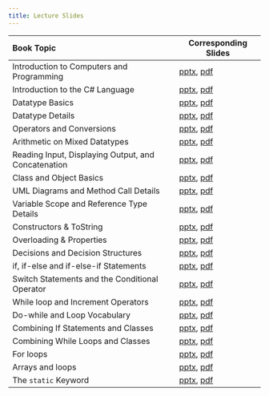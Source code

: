 ```yaml
---
title: Lecture Slides
---
```


| Book Topic | Corresponding Slides |
| :--- | --- |
| Introduction to Computers and Programming             | [pptx](https://github.com/csci-1301/csci-1301.github.io/raw/main/lectures/010_general_concepts/Programming-Intro.pptx), [pdf](https://github.com/csci-1301/csci-1301.github.io/raw/main/lectures/010_general_concepts/Programming-Intro.pdf) |
| Introduction to the C# Language                       | [pptx](https://github.com/csci-1301/csci-1301.github.io/raw/main/lectures/020_first_program/C%23-Intro-WriteLine.pptx), [pdf](https://github.com/csci-1301/csci-1301.github.io/raw/main/lectures/020_first_program/C%23-Intro-WriteLine.pdf) |
| Datatype Basics                                       | [pptx](https://github.com/csci-1301/csci-1301.github.io/raw/main/lectures/030_datatypes_and_variables/Datatypes-Variables.pptx), [pdf](https://github.com/csci-1301/csci-1301.github.io/raw/main/lectures/030_datatypes_and_variables/Datatypes-Variables.pdf) |
| Datatype Details                                      | [pptx](https://github.com/csci-1301/csci-1301.github.io/raw/main/lectures/030_datatypes_and_variables/Datatypes-Variables-Details.pptx), [pdf](https://github.com/csci-1301/csci-1301.github.io/raw/main/lectures/030_datatypes_and_variables/Datatypes-Variables-Details.pdf) |
| Operators and Conversions                             | [pptx](https://github.com/csci-1301/csci-1301.github.io/raw/main/lectures/040_operators/Operators-Conversions.pptx), [pdf](https://github.com/csci-1301/csci-1301.github.io/raw/main/lectures/040_operators/Operators-Conversions.pdf) |
| Arithmetic on Mixed Datatypes                         | [pptx](https://github.com/csci-1301/csci-1301.github.io/raw/main/lectures/040_operators/Arithmetic-Conversions.pptx), [pdf](https://github.com/csci-1301/csci-1301.github.io/raw/main/lectures/040_operators/Arithmetic-Conversions.pdf) |
| Reading Input, Displaying Output, and Concatenation   | [pptx](https://github.com/csci-1301/csci-1301.github.io/raw/main/lectures/050_reading_and_displaying/Input-Output-Concatenation.pptx), [pdf](https://github.com/csci-1301/csci-1301.github.io/raw/main/lectures/050_reading_and_displaying/Input-Output-Concatenation.pdf) |
| Class and Object Basics                               | [pptx](https://github.com/csci-1301/csci-1301.github.io/raw/main/lectures/060_object_oriented_intro/Objects-Intro.pptx), [pdf](https://github.com/csci-1301/csci-1301.github.io/raw/main/lectures/060_object_oriented_intro/Objects-Intro.pdf)  |
| UML Diagrams and Method Call Details                  | [pptx](https://github.com/csci-1301/csci-1301.github.io/raw/main/lectures/060_object_oriented_intro/Method-Details-UML.pptx), [pdf](https://github.com/csci-1301/csci-1301.github.io/raw/main/lectures/060_object_oriented_intro/Method-Details-UML.pdf)|
| Variable Scope and Reference Type Details             | [pptx](https://github.com/csci-1301/csci-1301.github.io/raw/main/lectures/060_object_oriented_intro/Scope-Reference-Types.pptx), [pdf](https://github.com/csci-1301/csci-1301.github.io/raw/main/lectures/060_object_oriented_intro/Scope-Reference-Types.pdf)|
| Constructors & ToString                               | [pptx](https://github.com/csci-1301/csci-1301.github.io/raw/main/lectures/070_object_oriented_contd/Constructors-ToString.pptx), [pdf](https://github.com/csci-1301/csci-1301.github.io/raw/main/lectures/070_object_oriented_contd/Constructors-ToString.pdf) |
| Overloading & Properties                              | [pptx](https://github.com/csci-1301/csci-1301.github.io/raw/main/lectures/070_object_oriented_contd/Overloads-Properties.pptx), [pdf](https://github.com/csci-1301/csci-1301.github.io/raw/main/lectures/070_object_oriented_contd/Overloads-Properties.pdf) |
| Decisions and Decision Structures                     | [pptx](https://github.com/csci-1301/csci-1301.github.io/raw/main/lectures/080_decisions_booleans_and_comparisons/Booleans-Comparisons.pptx), [pdf](https://github.com/csci-1301/csci-1301.github.io/raw/main/lectures/080_decisions_booleans_and_comparisons/Booleans-Comparisons.pdf) |
| if, if-else and if-else-if Statements                 | [pptx](https://github.com/csci-1301/csci-1301.github.io/raw/main/lectures/090_if/If-Else.pptx), [pdf](https://github.com/csci-1301/csci-1301.github.io/raw/main/lectures/090_if/If-Else.pdf) |
| Switch Statements and the Conditional Operator        | [pptx](https://github.com/csci-1301/csci-1301.github.io/raw/main/lectures/100_switch/Switch.pptx), [pdf](https://github.com/csci-1301/csci-1301.github.io/raw/main/lectures/100_switch/Switch.pdf) |
| While loop and Increment Operators                    | [pptx](https://github.com/csci-1301/csci-1301.github.io/raw/main/lectures/110_while_loops_and_vocabulary/While-Increment.pptx), [pdf](https://github.com/csci-1301/csci-1301.github.io/raw/main/lectures/110_while_loops_and_vocabulary/While-Increment.pdf) |
| Do-while and Loop Vocabulary                          | [pptx](https://github.com/csci-1301/csci-1301.github.io/raw/main/lectures/110_while_loops_and_vocabulary/Do-While-Vocab.pptx), [pdf](https://github.com/csci-1301/csci-1301.github.io/raw/main/lectures/110_while_loops_and_vocabulary/Do-While-Vocab.pdf) |
| Combining If Statements and Classes                   | [pptx](https://github.com/csci-1301/csci-1301.github.io/raw/main/lectures/130_combining_decision_and_classes/If-With-Classes.pptx), [pdf](https://github.com/csci-1301/csci-1301.github.io/raw/main/lectures/130_combining_decision_and_classes/If-With-Classes.pdf) |
| Combining While Loops and Classes                     | [pptx](https://github.com/csci-1301/csci-1301.github.io/raw/main/lectures/130_combining_decision_and_classes/While-With-Classes.pptx), [pdf](https://github.com/csci-1301/csci-1301.github.io/raw/main/lectures/130_combining_decision_and_classes/While-With-Classes.pdf) |
| For loops                                             | [pptx](https://github.com/csci-1301/csci-1301.github.io/raw/main/lectures/150_for_loops/For-Loops.pptx), [pdf](https://github.com/csci-1301/csci-1301.github.io/raw/main/lectures/150_for_loops/For-Loops.pdf) |
| Arrays and loops                                      | [pptx](https://github.com/csci-1301/csci-1301.github.io/raw/main/lectures/160_foreach/Arrays-Advanced-Loops.pptx), [pdf](https://github.com/csci-1301/csci-1301.github.io/raw/main/lectures/160_foreach/Arrays-Advanced-Loops.pdf) |
| The `static` Keyword                                  | [pptx](https://github.com/csci-1301/csci-1301.github.io/raw/main/lectures/170_static_elements/Static.pptx), [pdf](https://github.com/csci-1301/csci-1301.github.io/raw/main/lectures/170_static_elements/Static.pdf) |
